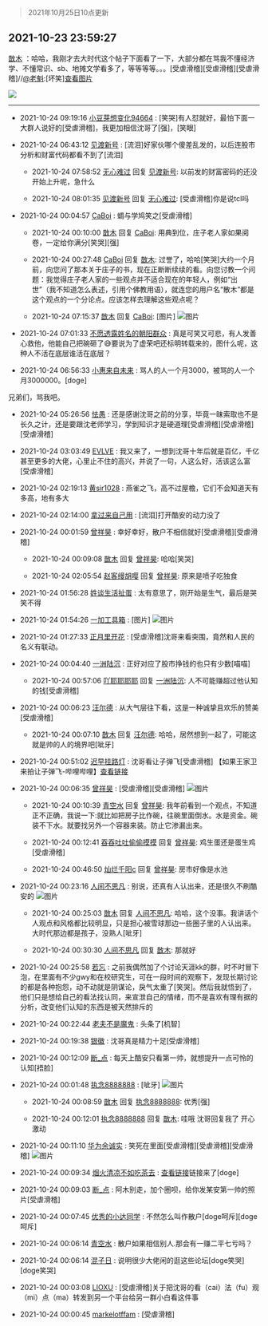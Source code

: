 > 2021年10月25日10点更新
<link rel="stylesheet" href="https://cdn.jsdelivr.net/gh/taotie6/sampleJSON@main/css/photo_show.css">
<meta name="referrer" content="no-referrer" />


 ## 2021-10-23 23:59:27 

 [㪚木](https://www.coolapk.com/feed/30904486?shareKey=NjcyMWNhZTlkOGQwNjE3NDMxY2U~) ：哈哈，我刚才去大时代这个帖子下面看了一下，大部分都在骂我不懂经济学、不懂常识、sb、地摊文学看多了，等等等等。。。[受虐滑稽][受虐滑稽][受虐滑稽]//<a class="feed-link-uname" href="/u/老魁">@老魁</a>:[坏笑]<a class="feed-forward-pic" href="http://image.coolapk.com/feed/2021/1023/23/1703096_ea27858a_2791_4133@1080x2248.jpeg">查看图片</a> 

<div class="album">
<img class="img-item" src="https://image.coolapk.com/feed/2019/0507/23/1081091_4586_1095@230x167.gif" />
</div>

 ------- 

- 2021-10-24 09:19:16 [小豆芽想变化94664](uid=5184191) : [笑哭]有人怼就好，最怕下面一大群人说好的[受虐滑稽]，我更加相信沈哥了[强]，[笑眼] 

- 2021-10-24 06:43:12 [见渡新号](uid=868957) : [流泪]好家伙哪个傻差乱发的，以后连股市分析和财富代码都看不到了[流泪] 

    - 2021-10-24 07:58:52 [无心难过](uid=3681127) 回复 [见渡新号](uid=868957): 以前发的财富密码的还没开始上升呢，急什么 

    - 2021-10-24 08:01:35 [见渡新号](uid=868957) 回复 [无心难过](uid=3681127): [受虐滑稽]你是说tcl吗 

- 2021-10-24 00:04:57 [CaBoi](uid=3746166) : 蜩与学鸠笑之[受虐滑稽] 

    - 2021-10-24 00:10:00 [㪚木](uid=1081091) 回复 [CaBoi](uid=3746166): 用典到位，庄子老人家如果阅卷，一定给你满分[笑哭][强] 

    - 2021-10-24 00:27:48 [CaBoi](uid=3746166) 回复 [㪚木](uid=1081091): 过誉了，哈哈[笑哭]大约一个月前，向您问了那本关于庄子的书，现在正断断续续的看。向您讨教一个问题：我觉得庄子老人家的一些观点并不适合现在的年轻人，例如“出世”（我不知道怎么表述，引用个佛教用语），就连您的用户名“散木”都是这个观点的一个分论点。应该怎样去理解这些观点呢？ 

    - 2021-10-24 07:15:37 [㪚木](uid=1081091) 回复 [CaBoi](uid=3746166): [图片] ![图片](https://image.coolapk.com/feed/2021/1024/07/1081091_b5123b47_0935_924@1080x3724.jpeg)

- 2021-10-24 07:01:33 [不愿透露姓名的朝阳群众](uid=2170943) : 真是可笑又可悲，有人发善心救他，他能自己把碗砸了😅要说为了虚荣吧还标明转载来的，图什么呢，这种人不活在底层谁活在底层？ 

- 2021-10-24 06:56:33 [小惠来自未来](uid=847097) : 骂人的人一个月3000，被骂的人一个月3000000。[doge]

兄弟们，骂我吧。 

- 2021-10-24 05:26:56 [怯愚](uid=1548302) : 还是感谢沈哥之前的分享，毕竟一昧索取也不是长久之计，还是要跟沈老师学习，学到知识才是硬道理[受虐滑稽][受虐滑稽][受虐滑稽] 

- 2021-10-24 03:03:49 [EVLVE](uid=624501) : 我又来了，一想到沈哥十年后就是百亿，千亿甚至更多的大佬，心里止不住的高兴，并说了一句，人这么好，活该这么富[受虐滑稽] 

- 2021-10-24 02:19:13 [黄sir1028](uid=905870) : 燕雀之飞，高不过屋檐，它们不会知道天有多高，地有多大 

- 2021-10-24 02:14:00 [拿过来自己用](uid=1371810) : [流泪]打开酷安的动力没了 

- 2021-10-24 00:01:59 [曾祥昊](uid=6695078) : 幸好幸好，散户不相信就好[受虐滑稽][受虐滑稽] 

    - 2021-10-24 00:09:08 [㪚木](uid=1081091) 回复 [曾祥昊](uid=6695078): 哈哈[笑哭] 

    - 2021-10-24 02:05:54 [赵客缦胡嘤](uid=2186376) 回复 [曾祥昊](uid=6695078): 原来是喷子吃独食 

- 2021-10-24 01:56:28 [姓谈生活扯蛋](uid=1123562) : 太有意思了，刚开始是生气，最后是哭笑不得 

- 2021-10-24 01:54:26 [一加工具箱](uid=2758349) : [图片] ![图片](https://image.coolapk.com/feed/2021/1024/01/2758349_e62fe8cf_1664_0665@1440x1166.jpeg)

- 2021-10-24 01:27:33 [正月里开花](uid=1789461) : [受虐滑稽]沈哥来看突围，竟然和人民的名义有联动。 

- 2021-10-24 00:04:40 [一洲陆沉](uid=889471) : 正好对应了股市挣钱的也只有少数[喵喵] 

    - 2021-10-24 00:57:06 [吖耶耶耶耶](uid=1523259) 回复 [一洲陆沉](uid=889471): 人不可能赚超过他认知的钱[受虐滑稽] 

- 2021-10-24 00:06:23 [汪尔德](uid=1595236) : 从大气层往下看，这是一种诚挚且欢乐的赞美[受虐滑稽] 

    - 2021-10-24 00:07:10 [㪚木](uid=1081091) 回复 [汪尔德](uid=1595236): 哈哈，居然想到一起了，可能这就是帅的人的境界吧[呲牙] 

- 2021-10-24 00:51:02 [迟早挂路灯](uid=874366) : 沈哥看让子弹飞[受虐滑稽]
【如果王家卫来拍让子弹飞-哔哩哔哩】<a class="feed-link-url" href="https://b23.tv/W13DYX" title="https://b23.tv/W13DYX" target="_blank" rel="nofollow">查看链接</a> 

- 2021-10-24 00:06:35 [曾祥昊](uid=6695078) : [受虐滑稽][受虐滑稽] ![图片](https://image.coolapk.com/feed/2021/1024/00/6695078_f08fa575_5194_8992@1440x1929.jpeg)

    - 2021-10-24 00:10:39 [青空水](uid=2178733) 回复 [曾祥昊](uid=6695078): 我年前看到一个观点，不知道正不正确，我说一下:就比如把房子比作碗，往碗里面倒水。水是资金。碗装不下水。就要找另外一个容器来装。防止它渗漏出来。 

    - 2021-10-24 00:12:41 [吞吞吐吐偷偷摸摸](uid=4177414) 回复 [曾祥昊](uid=6695078): 鸡生蛋还是蛋生鸡[受虐滑稽] 

    - 2021-10-24 00:46:50 [灿烂千阳c](uid=1577985) 回复 [曾祥昊](uid=6695078): 房市好像是水池 

- 2021-10-24 00:23:16 [人间不思凡](uid=2080265) : 别说，还真有人认出来，还是很久不刷酷安的 ![图片](https://image.coolapk.com/feed/2021/1024/00/2080265_a9ed94e8_6195_0996@1080x466.jpeg)

    - 2021-10-24 00:25:03 [㪚木](uid=1081091) 回复 [人间不思凡](uid=2080265): 哈哈，这个没事。我讲话个人观点和风格都比较明显，只是担心被雪球那边一些圈子里的人认出来。大时代那边都是孩子，没熟人[呲牙] 

    - 2021-10-24 00:30:30 [人间不思凡](uid=2080265) 回复 [㪚木](uid=1081091): 那就好 

- 2021-10-24 00:25:58 [若忘](uid=459610) : 之前我偶然加了个讨论天涯kk的群，时不时冒下泡，在里面有不少gwy和在校研究生，可在一段时间的观察下，发现长期讨论的都是各种抱怨，动不动就是阴谋论，戾气太重了[笑哭]。然后我就悟到了，他们只是想给自己的看法找认同，来宣泄自己的情绪，而不是喜欢有理有据的分析<!--break-->，改变他们认知的东西是被天然排斥的 

- 2021-10-24 00:22:44 [老夫不是魔鬼](uid=872069) : 头条了[机智] 

- 2021-10-24 00:19:38 [银徽](uid=955125) : 沈哥真是精力十足[受虐滑稽] 

- 2021-10-24 00:12:09 [断_点](uid=3301521) : 每天上酷安只看第一帅，就想提升一点可怜的认知[捂脸] 

- 2021-10-24 00:01:48 [执念8888888](uid=3461623) : [呲牙] ![图片](https://image.coolapk.com/feed/2021/1023/23/3461623_484ceed9_3907_1496@1140x746.jpeg)

    - 2021-10-24 00:08:59 [㪚木](uid=1081091) 回复 [执念8888888](uid=3461623): 优秀[强] 

    - 2021-10-24 00:12:01 [执念8888888](uid=3461623) 回复 [㪚木](uid=1081091): 哇哦  沈哥回复我了  开心激动 

- 2021-10-24 00:11:10 [华为余诚实](uid=1792952) : 笑死在里面[受虐滑稽][受虐滑稽][受虐滑稽] ![图片](https://image.coolapk.com/feed/2021/1024/00/1792952_5d5ffb41_5469_2328@1296x4135.jpeg)

- 2021-10-24 00:09:34 [烟火清凉不如吃茶去](uid=4279524) : <a class="feed-link-url" href="https://bbs.nga.cn/read.php?tid=29113285&amp;page=1#pid560814626Anchor" title="https://bbs.nga.cn/read.php?tid=29113285&amp;page=1#pid560814626Anchor" target="_blank" rel="nofollow">查看链接</a>链接来了[doge] 

- 2021-10-24 00:09:03 [断_点](uid=3301521) : 阿木别走，加个圈呗，给你发某安第一帅的照片[受虐滑稽] 

- 2021-10-24 00:07:45 [优秀的小达同学](uid=3114536) : 不然怎么叫作散户[doge呵斥][doge呵斥] 

- 2021-10-24 00:06:14 [青空水](uid=2178733) : 散户如果相信别人.那会有一赚二平七亏吗？ 

- 2021-10-24 00:06:14 [混子日](uid=1878276) : 说明很少大佬闲的逛这些论坛[doge笑哭][doge笑哭] 

- 2021-10-24 00:03:08 [LIOXU](uid=2824671) : [受虐滑稽]关于把沈哥的看（cai）法（fu）观（mi）点（ma）转发到另一个平台给另一群小白看这件事 

- 2021-10-24 00:00:45 [markelotffam](uid=3933267) : [受虐滑稽] 

